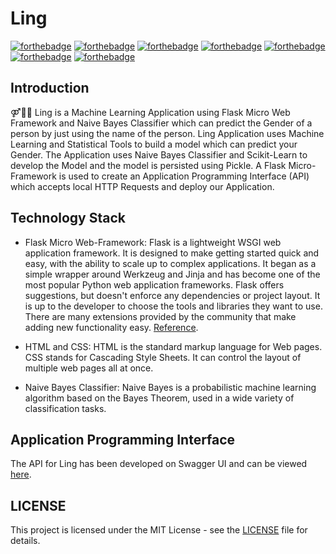 # Ling

[![forthebadge](https://forthebadge.com/images/badges/built-with-love.svg)](https://forthebadge.com)
[![forthebadge](https://forthebadge.com/images/badges/built-with-science.svg)](https://forthebadge.com)
[![forthebadge](https://forthebadge.com/images/badges/made-with-python.svg)](https://forthebadge.com)
[![forthebadge](https://forthebadge.com/images/badges/uses-html.svg)](https://forthebadge.com)
[![forthebadge](https://forthebadge.com/images/badges/uses-css.svg)](https://forthebadge.com)
[![forthebadge](https://forthebadge.com/images/badges/built-by-developers.svg)](https://forthebadge.com)
[![forthebadge](https://forthebadge.com/images/badges/winter-is-coming.svg)](https://forthebadge.com)

## Introduction

⚤👨👸 Ling is a Machine Learning Application using Flask Micro Web Framework and Naive Bayes Classifier which can predict the Gender of a person by just using the name of the person. Ling Application uses Machine Learning and Statistical Tools to build a model which can predict your Gender. The Application uses Naive Bayes Classifier and Scikit-Learn to develop the Model and the model is persisted using Pickle. A Flask Micro-Framework is used to create an Application Programming Interface (API) which accepts local HTTP Requests and deploy our Application.

## Technology Stack

- Flask Micro Web-Framework: Flask is a lightweight WSGI web application framework. It is designed to make getting started quick and easy, with the ability to scale up to complex applications. It began as a simple wrapper around Werkzeug and Jinja and has become one of the most popular Python web application frameworks. Flask offers suggestions, but doesn't enforce any dependencies or project layout. It is up to the developer to choose the tools and libraries they want to use. There are many extensions provided by the community that make adding new functionality easy. [Reference](https://github.com/pallets/flask).

- HTML and CSS: HTML is the standard markup language for Web pages. CSS stands for Cascading Style Sheets. It can control the layout of multiple web pages all at once.

- Naive Bayes Classifier: Naive Bayes is a probabilistic machine learning algorithm based on the Bayes Theorem, used in a wide variety of classification tasks. 

## Application Programming Interface 

The API for Ling has been developed on Swagger UI and can be viewed [here](https://github.com/HarshCasper/Ling-API).

## LICENSE

This project is licensed under the MIT License - see the [LICENSE](https://github.com/HarshCasper/Ling/blob/master/LICENSE) file for details.


